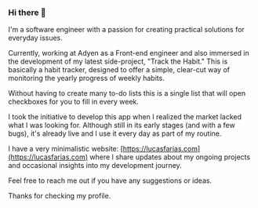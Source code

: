 ### Hi there 👋
I'm a software engineer with a passion for creating practical solutions for everyday issues.

Currently, working at Adyen as a Front-end engineer and also immersed in the development of my latest side-project, "Track the Habit." This is basically a habit tracker, designed to offer a simple, clear-cut way of monitoring the yearly progress of weekly habits.  

Without having to create many to-do lists this is a single list that will open checkboxes for you to fill in every week.

I took the initiative to develop this app when I realized the market lacked what I was looking for. Although still in its early stages (and with a few bugs), it's already live and I use it every day as part of my routine.

I have a very minimalistic website: [https://lucasfarias.com](https://lucasfarias.com) where I share updates about my ongoing projects and occasional insights into my development journey.

Feel free to reach me out if you have any suggestions or ideas.

Thanks for checking my profile.
